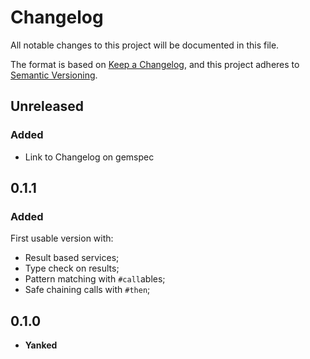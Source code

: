 # Changelog
All notable changes to this project will be documented in this file.

The format is based on [Keep a Changelog](https://keepachangelog.com/en/1.0.0/),
and this project adheres to [Semantic Versioning](https://semver.org/spec/v2.0.0.html).

## Unreleased
### Added
- Link to Changelog on gemspec

## 0.1.1
### Added
First usable version with:
- Result based services;
- Type check on results;
- Pattern matching with `#call`ables;
- Safe chaining calls with `#then`;

## 0.1.0
- **Yanked**